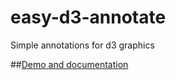 # easy-d3-annotate
Simple annotations for d3 graphics

##[Demo and documentation](https://camdenblatchly.github.io/easy-d3-annotate/)
